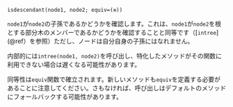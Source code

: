 ```
isdescendant(node1, node2; equiv=(≡))
```

`node1`が`node2`の子孫であるかどうかを確認します。これは、`node1`が`node2`を根とする部分木のメンバーであるかどうかを確認することと同等です（[`intree`](@ref）を参照）ただし、ノードは自分自身の子孫にはなれません。

内部的には`intree(node1, node2)`を呼び出し、特化したメソッドがその関数に利用できない場合は遅くなる可能性があります。

同等性は`equiv`関数で確立されます。新しいメソッドも`equiv`を定義する必要があることに注意してください。さもなければ、呼び出しはデフォルトのメソッドにフォールバックする可能性があります。
